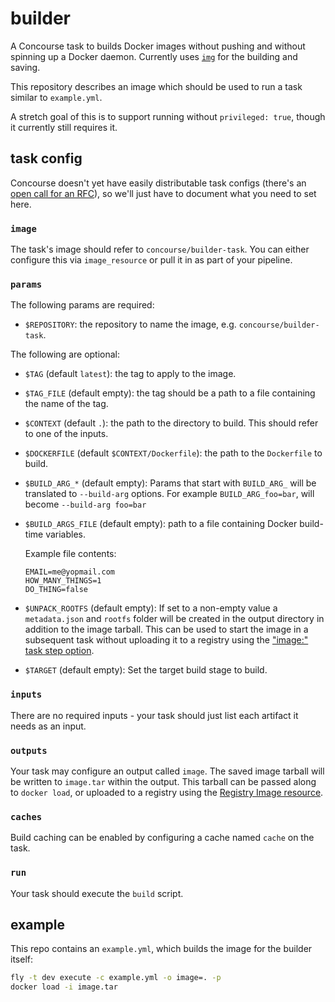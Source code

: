 # builder

A Concourse task to builds Docker images without pushing and without spinning
up a Docker daemon. Currently uses [`img`](http://github.com/genuinetools/img)
for the building and saving.

This repository describes an image which should be used to run a task similar
to `example.yml`.

A stretch goal of this is to support running without `privileged: true`, though
it currently still requires it.


## task config

Concourse doesn't yet have easily distributable task configs (there's an [open
call for an RFC](https://github.com/concourse/rfcs/issues/7)), so we'll just
have to document what you need to set here.

### `image`

The task's image should refer to `concourse/builder-task`. You can either
configure this via `image_resource` or pull it in as part of your pipeline.

### `params`

The following params are required:

* `$REPOSITORY`: the repository to name the image, e.g.
  `concourse/builder-task`.

The following are optional:

* `$TAG` (default `latest`): the tag to apply to the image.

* `$TAG_FILE` (default empty): the tag should be a path to a file containing the name of the tag.

* `$CONTEXT` (default `.`): the path to the directory to build. This should
  refer to one of the inputs.

* `$DOCKERFILE` (default `$CONTEXT/Dockerfile`): the path to the `Dockerfile`
  to build.

* `$BUILD_ARG_*` (default empty): Params that start with `BUILD_ARG_` will be
  translated to `--build-arg` options. For example `BUILD_ARG_foo=bar`, will become
  `--build-arg foo=bar`

* `$BUILD_ARGS_FILE` (default empty): path to a file containing Docker build-time variables.

  Example file contents:
  ```
  EMAIL=me@yopmail.com
  HOW_MANY_THINGS=1
  DO_THING=false
  ```

* `$UNPACK_ROOTFS` (default empty): If set to a non-empty value a `metadata.json`
  and `rootfs` folder will be created in the output directory in addition to the 
  image tarball. This can be used to start the image in a subsequent task without
  uploading it to a registry using the ["image:" task step option](https://concourse-ci.org/task-step.html#task-step-image).

* `$TARGET` (default empty): Set the target build stage to build.

### `inputs`

There are no required inputs - your task should just list each artifact it
needs as an input.

### `outputs`

Your task may configure an output called `image`. The saved image tarball will
be written to `image.tar` within the output. This tarball can be passed along
to `docker load`, or uploaded to a registry using the [Registry Image
resource](https://github.com/concourse/registry-image-resource#out-push-an-image-up-to-the-registry-under-the-given-tags).

### `caches`

Build caching can be enabled by configuring a cache named `cache` on the task.

### `run`

Your task should execute the `build` script.


## example

This repo contains an `example.yml`, which builds the image for the builder
itself:

```sh
fly -t dev execute -c example.yml -o image=. -p
docker load -i image.tar
```
